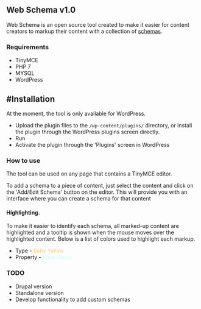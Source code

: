 ## Web Schema v1.0

Web Schema is an open source tool created to make it easier for content creators to markup their content with a collection of [schemas](http://schema.org/).

### Requirements
*	TinyMCE
*	PHP 7
*	MYSQL
*	WordPress

## #Installation

At the moment, the tool is only available for WordPress.

* Upload the plugin files to the `/wp-content/plugins/` directory, or install the plugin through the WordPress plugins screen directly.
* Run 
* Activate the plugin through the 'Plugins' screen in WordPress

### How to use
The tool can be used on any page that contains a TinyMCE editor.

To add a schema to a piece of content, just select the content and click on the 'Add/Edit Schema' button on the editor.
This will provide you with an interface where you can create a schema for that content


#### Highlighting.
To make it easier to identify each schema, all marked-up content are highlighted and a tooltip is shown when the mouse moves over the highlighted content. Below is a list of colors used
to highlight each markup.

*	Type - <font color="#FFCC80">Baby Yellow</font>
*	Property - <font color="#CCFFFF">Baby Green</font>

###	TODO
*	Drupal version
*	Standalone version
*	Develop functionality to add custom schemas

